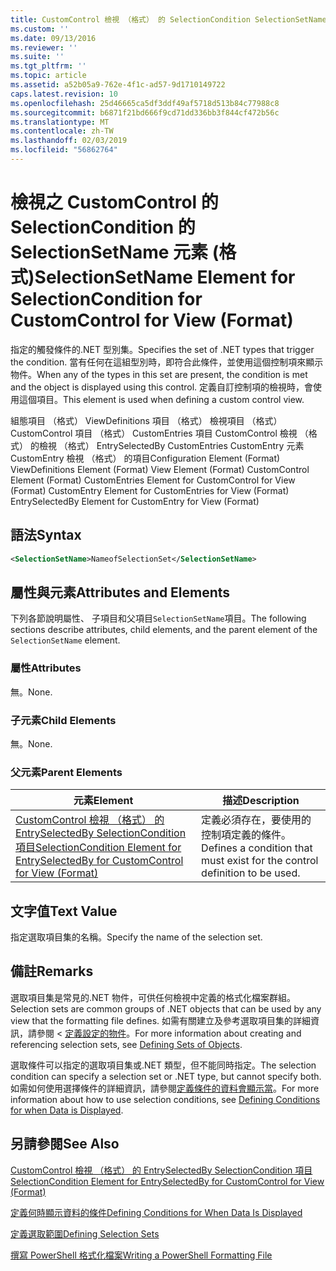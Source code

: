 ```yaml
---
title: CustomControl 檢視 （格式） 的 SelectionCondition SelectionSetName 項目 |Microsoft Docs
ms.custom: ''
ms.date: 09/13/2016
ms.reviewer: ''
ms.suite: ''
ms.tgt_pltfrm: ''
ms.topic: article
ms.assetid: a52b05a9-762e-4f1c-ad57-9d1710149722
caps.latest.revision: 10
ms.openlocfilehash: 25d46665ca5df3ddf49af5718d513b84c77988c8
ms.sourcegitcommit: b6871f21bd666f9cd71dd336bb3f844cf472b56c
ms.translationtype: MT
ms.contentlocale: zh-TW
ms.lasthandoff: 02/03/2019
ms.locfileid: "56862764"
---
```

# <a name="selectionsetname-element-for-selectioncondition-for-customcontrol-for-view-format"></a><span data-ttu-id="a9a8f-102">檢視之 CustomControl 的 SelectionCondition 的 SelectionSetName 元素 (格式)</span><span class="sxs-lookup"><span data-stu-id="a9a8f-102">SelectionSetName Element for SelectionCondition for CustomControl for View (Format)</span></span>

<span data-ttu-id="a9a8f-103">指定的觸發條件的.NET 型別集。</span><span class="sxs-lookup"><span data-stu-id="a9a8f-103">Specifies the set of .NET types that trigger the condition.</span></span> <span data-ttu-id="a9a8f-104">當有任何在這組型別時，即符合此條件，並使用這個控制項來顯示物件。</span><span class="sxs-lookup"><span data-stu-id="a9a8f-104">When any of the types in this set are present, the condition is met and the object is displayed using this control.</span></span> <span data-ttu-id="a9a8f-105">定義自訂控制項的檢視時，會使用這個項目。</span><span class="sxs-lookup"><span data-stu-id="a9a8f-105">This element is used when defining a custom control view.</span></span>

<span data-ttu-id="a9a8f-106">組態項目 （格式） ViewDefinitions 項目 （格式） 檢視項目 （格式） CustomControl 項目 （格式） CustomEntries 項目 CustomControl 檢視 （格式） 的檢視 （格式） EntrySelectedBy CustomEntries CustomEntry 元素CustomEntry 檢視 （格式） 的項目</span><span class="sxs-lookup"><span data-stu-id="a9a8f-106">Configuration Element (Format) ViewDefinitions Element (Format) View Element (Format) CustomControl Element (Format) CustomEntries Element for CustomControl for View (Format) CustomEntry Element for CustomEntries for View (Format) EntrySelectedBy Element for CustomEntry for View (Format)</span></span>

## <a name="syntax"></a><span data-ttu-id="a9a8f-107">語法</span><span class="sxs-lookup"><span data-stu-id="a9a8f-107">Syntax</span></span>

```xml
<SelectionSetName>NameofSelectionSet</SelectionSetName>
```

## <a name="attributes-and-elements"></a><span data-ttu-id="a9a8f-108">屬性與元素</span><span class="sxs-lookup"><span data-stu-id="a9a8f-108">Attributes and Elements</span></span>

<span data-ttu-id="a9a8f-109">下列各節說明屬性、 子項目和父項目`SelectionSetName`項目。</span><span class="sxs-lookup"><span data-stu-id="a9a8f-109">The following sections describe attributes, child elements, and the parent element of the `SelectionSetName` element.</span></span>

### <a name="attributes"></a><span data-ttu-id="a9a8f-110">屬性</span><span class="sxs-lookup"><span data-stu-id="a9a8f-110">Attributes</span></span>

<span data-ttu-id="a9a8f-111">無。</span><span class="sxs-lookup"><span data-stu-id="a9a8f-111">None.</span></span>

### <a name="child-elements"></a><span data-ttu-id="a9a8f-112">子元素</span><span class="sxs-lookup"><span data-stu-id="a9a8f-112">Child Elements</span></span>

<span data-ttu-id="a9a8f-113">無。</span><span class="sxs-lookup"><span data-stu-id="a9a8f-113">None.</span></span>

### <a name="parent-elements"></a><span data-ttu-id="a9a8f-114">父元素</span><span class="sxs-lookup"><span data-stu-id="a9a8f-114">Parent Elements</span></span>

|<span data-ttu-id="a9a8f-115">元素</span><span class="sxs-lookup"><span data-stu-id="a9a8f-115">Element</span></span>|<span data-ttu-id="a9a8f-116">描述</span><span class="sxs-lookup"><span data-stu-id="a9a8f-116">Description</span></span>|
|-------------|-----------------|
|[<span data-ttu-id="a9a8f-117">CustomControl 檢視 （格式） 的 EntrySelectedBy SelectionCondition 項目</span><span class="sxs-lookup"><span data-stu-id="a9a8f-117">SelectionCondition Element for EntrySelectedBy for CustomControl for View (Format)</span></span>](./selectioncondition-element-for-entryselectedby-for-customcontrol-format.md)|<span data-ttu-id="a9a8f-118">定義必須存在，要使用的控制項定義的條件。</span><span class="sxs-lookup"><span data-stu-id="a9a8f-118">Defines a condition that must exist for the control definition to be used.</span></span>|

## <a name="text-value"></a><span data-ttu-id="a9a8f-119">文字值</span><span class="sxs-lookup"><span data-stu-id="a9a8f-119">Text Value</span></span>

<span data-ttu-id="a9a8f-120">指定選取項目集的名稱。</span><span class="sxs-lookup"><span data-stu-id="a9a8f-120">Specify the name of the selection set.</span></span>

## <a name="remarks"></a><span data-ttu-id="a9a8f-121">備註</span><span class="sxs-lookup"><span data-stu-id="a9a8f-121">Remarks</span></span>

<span data-ttu-id="a9a8f-122">選取項目集是常見的.NET 物件，可供任何檢視中定義的格式化檔案群組。</span><span class="sxs-lookup"><span data-stu-id="a9a8f-122">Selection sets are common groups of .NET objects that can be used by any view that the formatting file defines.</span></span> <span data-ttu-id="a9a8f-123">如需有關建立及參考選取項目集的詳細資訊，請參閱 <<c0> [ 定義設定的物件](./defining-selection-sets.md)。</span><span class="sxs-lookup"><span data-stu-id="a9a8f-123">For more information about creating and referencing selection sets, see [Defining Sets of Objects](./defining-selection-sets.md).</span></span>

<span data-ttu-id="a9a8f-124">選取條件可以指定的選取項目集或.NET 類型，但不能同時指定。</span><span class="sxs-lookup"><span data-stu-id="a9a8f-124">The selection condition can specify a selection set or .NET type, but cannot specify both.</span></span> <span data-ttu-id="a9a8f-125">如需如何使用選擇條件的詳細資訊，請參閱[定義條件的資料會顯示當](./defining-conditions-for-displaying-data.md)。</span><span class="sxs-lookup"><span data-stu-id="a9a8f-125">For more information about how to use selection conditions, see [Defining Conditions for when Data is Displayed](./defining-conditions-for-displaying-data.md).</span></span>

## <a name="see-also"></a><span data-ttu-id="a9a8f-126">另請參閱</span><span class="sxs-lookup"><span data-stu-id="a9a8f-126">See Also</span></span>

[<span data-ttu-id="a9a8f-127">CustomControl 檢視 （格式） 的 EntrySelectedBy SelectionCondition 項目</span><span class="sxs-lookup"><span data-stu-id="a9a8f-127">SelectionCondition Element for EntrySelectedBy for CustomControl for View (Format)</span></span>](./selectioncondition-element-for-entryselectedby-for-customcontrol-format.md)

[<span data-ttu-id="a9a8f-128">定義何時顯示資料的條件</span><span class="sxs-lookup"><span data-stu-id="a9a8f-128">Defining Conditions for When Data Is Displayed</span></span>](./defining-conditions-for-displaying-data.md)

[<span data-ttu-id="a9a8f-129">定義選取範圍</span><span class="sxs-lookup"><span data-stu-id="a9a8f-129">Defining Selection Sets</span></span>](./defining-selection-sets.md)

[<span data-ttu-id="a9a8f-130">撰寫 PowerShell 格式化檔案</span><span class="sxs-lookup"><span data-stu-id="a9a8f-130">Writing a PowerShell Formatting File</span></span>](./writing-a-powershell-formatting-file.md)
